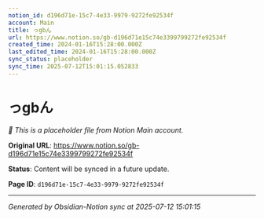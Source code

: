 ```yaml
---
notion_id: d196d71e-15c7-4e33-9979-9272fe92534f
account: Main
title: っgbん
url: https://www.notion.so/gb-d196d71e15c74e3399799272fe92534f
created_time: 2024-01-16T15:28:00.000Z
last_edited_time: 2024-01-16T15:28:00.000Z
sync_status: placeholder
sync_time: 2025-07-12T15:01:15.052833
---
```


# っgbん

*🔄 This is a placeholder file from Notion Main account.*

**Original URL**: https://www.notion.so/gb-d196d71e15c74e3399799272fe92534f

**Status**: Content will be synced in a future update.

**Page ID**: `d196d71e-15c7-4e33-9979-9272fe92534f`

---

*Generated by Obsidian-Notion sync at 2025-07-12 15:01:15*
